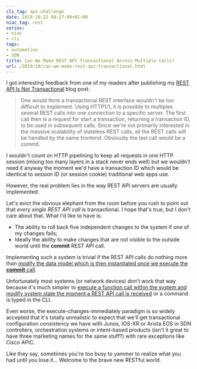 ```yaml
---
cli_tag: api-challenge
date: 2019-10-22 08:27:00+02:00
niac_tag: rest
series:
- niac
- cli
tags:
- automation
- SDN
title: Can We Make REST API Transactional Across Multiple Calls?
url: /2019/10/can-we-make-rest-api-transactional.html
---
```

I got interesting feedback from one of my readers after publishing my [REST API Is Not Transactional](/2019/04/rest-api-is-not-transactional.html) blog post:

> One would think a transactional REST interface wouldn't be too difficult to implement. Using HTTP1/1, it is possible to multiplex several REST calls into one connection to a specific server. The first call then is a request for start a transaction, returning a transaction ID, to be used in subsequent calls. Since we're not primarily interested in the massive scalability of stateless REST calls, all the REST calls will be handled by the same frontend. Obviously the last call would be a commit.

I wouldn't count on HTTP pipelining to keep all requests in one HTTP session (mixing too many layers in a stack never ends well) but we wouldn't need it anyway the moment we'd have a transaction ID which would be identical to session ID (or session cookie) traditional web apps use.
<!--more-->
However, the real problem lies in the way REST API servers are usually implemented.

Let's evict the obvious elephant from the room before you rush to point out that *every single REST API call* is transactional. I hope that's true, but I don't care about that. What I'd like to have is:

-   The ability to roll back five independent changes to the system if one of my changes fails;
-   Ideally the ability to make changes that are not visible to the outside world until the **commit** REST API call.

Implementing such a system is trivial if the REST API calls do nothing more than [modify the data model which is then instantiated once we execute the **commit** call](/2018/09/adjusting-system-state-with.html).

Unfortunately most systems (or network devices) don't work that way because it's much simpler to [execute a function call within the system and modify system state the moment a REST API call is received](/2018/09/infrastructure-as-code-netconf-and-rest.html) or a command is typed in the CLI.

Even worse, the execute-changes-immediately paradigm is so widely accepted that it's totally unrealistic to expect that we'll get transactional configuration consistency we have with Junos, IOS-XR or Arista EOS in SDN controllers, orchestration systems or intent-based products (isn't it great to have three marketing names for the same stuff?) with rare exceptions like Cisco APIC.

Like they say, sometimes you're too busy to yammer to realize what you had until you lose it... Welcome to the brave new RESTful world.
